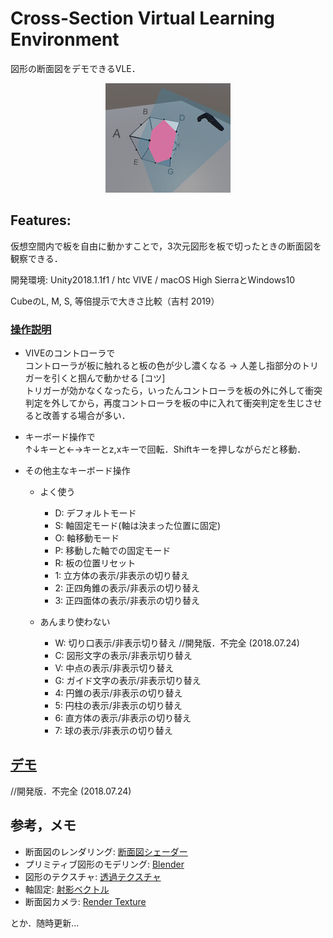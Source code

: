 # Cross-Section Virtual Learning Environment
図形の断面図をデモできるVLE．

<p align="center">
  <img src="/img/mainImg.png">
</p>




## Features:
<p>仮想空間内で板を自由に動かすことで，3次元図形を板で切ったときの断面図を観察できる．</p> 
<p>開発環境: Unity2018.1.1f1 / htc VIVE / macOS High SierraとWindows10</p>
<p>CubeのL, M, S, 等倍提示で大きさ比較（吉村 2019）</p>


### [操作説明](/img/usersGuide.png)
- VIVEのコントローラで  
	コントローラが板に触れると板の色が少し濃くなる -> 人差し指部分のトリガーを引くと掴んで動かせる
	[コツ]  
	トリガーが効かなくなったら，いったんコントローラを板の外に外して衝突判定を外してから，再度コントローラを板の中に入れて衝突判定を生じさせると改善する場合が多い．

- キーボード操作で  
	↑↓キーと←→キーとz,xキーで回転．Shiftキーを押しながらだと移動．

- その他主なキーボード操作  
	- よく使う
		- D: デフォルトモード
		- S: 軸固定モード(軸は決まった位置に固定)
		- O: 軸移動モード
		- P: 移動した軸での固定モード
		- R: 板の位置リセット
		- 1: 立方体の表示/非表示の切り替え
		- 2: 正四角錐の表示/非表示の切り替え
		- 3: 正四面体の表示/非表示の切り替え

	- あんまり使わない
		- W: 切り口表示/非表示切り替え //開発版．不完全 (2018.07.24)
		- C: 図形文字の表示/非表示切り替え
		- V: 中点の表示/非表示切り替え
		- G: ガイド文字の表示/非表示切り替え	
		- 4: 円錐の表示/非表示の切り替え
		- 5: 円柱の表示/非表示の切り替え
		- 6: 直方体の表示/非表示の切り替え
		- 7: 球の表示/非表示の切り替え




## [デモ](https://youtu.be/oMZO4tNokEQ)
//開発版．不完全 (2018.07.24)




## 参考，メモ
- 断面図のレンダリング: [断面図シェーダー](https://github.com/Dandarawy/Unity3DCrossSectionShader)
- プリミティブ図形のモデリング: [Blender](https://www.blender.org/)
- 図形のテクスチャ: [透過テクスチャ](http://neareal.net/index.php?ComputerGraphics%2FUnity%2FTips%2FEnableTransparentTexture)
- 軸固定: [射影ベクトル](https://docs.unity3d.com/ja/current/ScriptReference/Vector3.Project.html)
- 断面図カメラ: [Render Texture](http://mikasa.hatenablog.jp/entry/2015/05/05/051008)

とか．随時更新...


